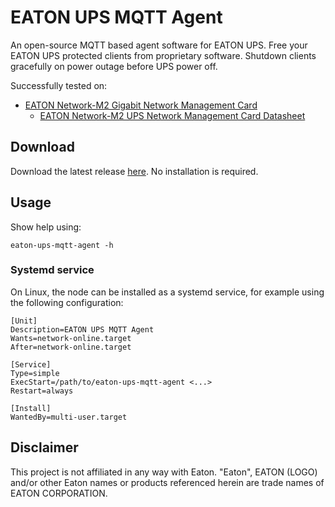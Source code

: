 # EATON UPS MQTT Agent

An open-source MQTT based agent software for EATON UPS.
Free your EATON UPS protected clients from proprietary software.
Shutdown clients gracefully on power outage before UPS power off.

Successfully tested on:

- [EATON Network-M2 Gigabit Network Management Card](https://www.eaton.com/us/en-us/catalog/backup-power-ups-surge-it-power-distribution/eaton-gigabit-network-card---na/network-m2.html)
    - [EATON Network-M2 UPS Network Management Card Datasheet](https://www.eaton.com/content/dam/eaton/products/backup-power-ups-surge-it-power-distribution/power-management-software-connectivity/eaton-gigabit-network-card/eaton-network-m2-user-guide.pdf)

## Download

Download the latest release [here](https://github.com/aximut/eaton-ups-mqtt-agent/releases/latest). No installation is required.

## Usage

Show help using:

```
eaton-ups-mqtt-agent -h
```

### Systemd service

On Linux, the node can be installed as a systemd service, for example using the following configuration:
```
[Unit]
Description=EATON UPS MQTT Agent
Wants=network-online.target
After=network-online.target

[Service]
Type=simple
ExecStart=/path/to/eaton-ups-mqtt-agent <...>
Restart=always

[Install]
WantedBy=multi-user.target
```

## Disclaimer

This project is not affiliated in any way with Eaton.
"Eaton", EATON (LOGO) and/or other Eaton names or products referenced herein are trade names of EATON CORPORATION.
